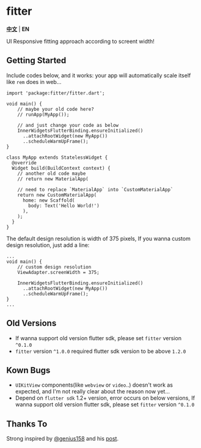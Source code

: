 # fitter
**[中文](./README.md)** | **EN**

UI Responsive fitting approach according to screent width!

## Getting Started

Include codes below, and it works:
your app will automatically scale itself like `rem` does in web...

```
import 'package:fitter/fitter.dart';

void main() {
    // maybe your old code here?
    // runApp(MyApp());

    // and just change your code as below
    InnerWidgetsFlutterBinding.ensureInitialized()
      ..attachRootWidget(new MyApp())
      ..scheduleWarmUpFrame();
}

class MyApp extends StatelessWidget {
  @override
  Widget build(BuildContext context) {
    // another old code maybe
    // return new MaterialApp(

    // need to replace `MaterialApp` into `CustomMaterialApp` 
    return new CustomMaterialApp(
      home: new Scaffold(
        body: Text('Hello World!')
      ),
    );
  }
}
```

The default design resolution is width of 375 pixels, If you wanna custom design resolution, just add a line:

```
...
void main() {
    // custom design resolution
    ViewAdapter.screenWidth = 375;
    
    InnerWidgetsFlutterBinding.ensureInitialized()
      ..attachRootWidget(new MyApp())
      ..scheduleWarmUpFrame();
}
...
```
## Old Versions

- If wanna support old version flutter sdk, please set `fitter` version `^0.1.0`
- `fitter` version `^1.0.0` required flutter sdk version to be above `1.2.0`

## Kown Bugs

* `UIKitView` components(like `webview` or `video`..) doesn't work as expected, and I'm not really clear about the reason now yet...
* Depend on `flutter sdk` 1.2+ version, error occurs on below versions, If wanna support old version flutter sdk, please set `fitter` version `^0.1.0`

## Thanks To

Strong inspired by [@genius158](https://github.com/genius158/FlutterTest/blob/master/lib/main.dart) and his [post](https://juejin.im/post/5cb49e306fb9a068a3729b41).